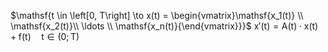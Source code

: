 
$\mathsf{t \in \left[0, T\right] \to x(t) = \begin{vmatrix}\mathsf{x_1(t)} \\ \mathsf{x_2(t)}\\ \ldots \\ \mathsf{x_n(t)}{\end{vmatrix}}}$
$\mathsf{x'(t)=A(t)\cdot x(t)+f(t)\quad t\in (0; T)}$
$$\mathsf{}$$
